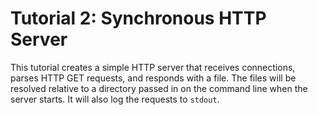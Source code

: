 
Tutorial 2: Synchronous HTTP Server
===================================

This tutorial creates a simple HTTP server that receives connections, parses HTTP GET requests, and
responds with a file. The files will be resolved relative to a directory passed in on the command
line when the server starts. It will also log the requests to `stdout`.

